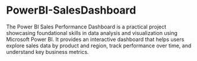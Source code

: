 # PowerBI-SalesDashboard
The Power BI Sales Performance Dashboard is a practical project showcasing foundational skills in data analysis and visualization using Microsoft Power BI. It provides an interactive dashboard that helps users explore sales data by product and region, track performance over time, and understand key business metrics.
